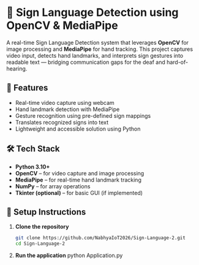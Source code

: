 # 🧠 Sign Language Detection using OpenCV & MediaPipe

A real-time Sign Language Detection system that leverages **OpenCV** for image processing and **MediaPipe** for hand tracking. This project captures video input, detects hand landmarks, and interprets sign gestures into readable text — bridging communication gaps for the deaf and hard-of-hearing.

## 🚀 Features

- Real-time video capture using webcam
- Hand landmark detection with MediaPipe
- Gesture recognition using pre-defined sign mappings
- Translates recognized signs into text
- Lightweight and accessible solution using Python

## 🛠️ Tech Stack

- **Python 3.10+**
- **OpenCV** – for video capture and image processing
- **MediaPipe** – for real-time hand landmark tracking
- **NumPy** – for array operations
- **Tkinter (optional)** – for basic GUI (if implemented)

## 🔧 Setup Instructions

1. **Clone the repository**
   ```bash
   git clone https://github.com/NabhyaIoT2026/Sign-Language-2.git
   cd Sign-Language-2
2. **Run the application**
   python Application.py
  
   
